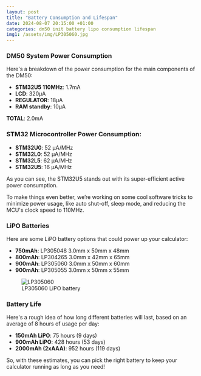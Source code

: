 ```yaml
---
layout: post
title: "Battery Consumption and Lifespan"
date: 2024-08-07 20:15:00 +01:00
categories: dm50 init battery lipo consumption lifespan
img1: /assets/img/LP305060.jpg
---
```


### DM50 System Power Consumption

Here's a breakdown of the power consumption for the main components of the DM50:

- **STM32U5 110MHz**: 1.7mA
- **LCD**: 320µA
- **REGULATOR**: 18μA
- **RAM standby**: 10µA

**TOTAL**: 2.0mA

### STM32 Microcontroller Power Consumption:

- **STM32U0**: 52 μA/MHz
- **STM32L0**: 52 μA/MHz
- **STM32L5**: 62 μA/MHz
- **STM32U5**: 16 μA/MHz

As you can see, the STM32U5 stands out with its super-efficient active power consumption.

To make things even better, we’re working on some cool software tricks to minimize power usage, like auto shut-off, sleep mode, and reducing the MCU's clock speed to 110MHz.

### LiPO Batteries

Here are some LiPO battery options that could power up your calculator:

- **750mAh**: LP305048 3.0mm x 50mm x 48mm
- **800mAh**: LP304265 3.0mm x 42mm x 65mm
- **900mAh**: LP305060 3.0mm x 50mm x 60mm
- **900mAh**: LP305055 3.0mm x 50mm x 55mm

<figure>
<img src="{{ page.img1 }}" alt="LP305060">
<figcaption>LP305060 LiPO battery</figcaption>
</figure>

### Battery Life

Here's a rough idea of how long different batteries will last, based on an average of 8 hours of usage per day:

- **150mAh LiPO**: 75 hours (9 days)
- **900mAh LiPO**: 428 hours (53 days)
- **2000mAh (2xAAA)**: 952 hours (119 days)

So, with these estimates, you can pick the right battery to keep your calculator running as long as you need!
